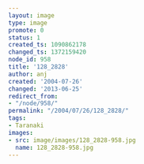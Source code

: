 ```yaml
---
layout: image
type: image
promote: 0
status: 1
created_ts: 1090862178
changed_ts: 1372159420
node_id: 958
title: '128_2828'
author: anj
created: '2004-07-26'
changed: '2013-06-25'
redirect_from:
- "/node/958/"
permalink: "/2004/07/26/128_2828/"
tags:
- Taranaki
images:
- src: image/images/128_2828-958.jpg
  name: 128_2828-958.jpg
---
```


